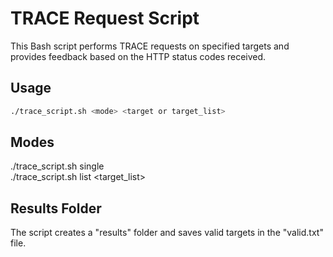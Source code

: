 # TRACE Request Script

This Bash script performs TRACE requests on specified targets and provides feedback based on the HTTP status codes received.

## Usage

```bash
./trace_script.sh <mode> <target or target_list>
```
## Modes
./trace_script.sh single <target><br>
./trace_script.sh list <target_list>

## Results Folder
The script creates a "results" folder and saves valid targets in the "valid.txt" file.
